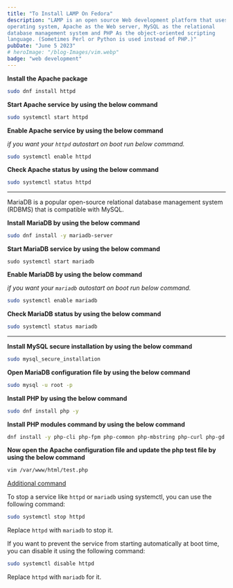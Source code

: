 ```yaml
---
title: "To Install LAMP On Fedora"
description: "LAMP is an open source Web development platform that uses Linux as the 
operating system, Apache as the Web server, MySQL as the relational 
database management system and PHP As the object-oriented scripting 
language. (Sometimes Perl or Python is used instead of PHP.)"
pubDate: "June 5 2023"
# heroImage: "/blog-Images/vim.webp"
badge: "web development"
---
```


**Install the Apache package**

```bash
sudo dnf install httpd
```

**Start Apache service by using the below command**

```bash
sudo systemctl start httpd
```

**Enable Apache service by using the below command**

_if you want your `httpd` autostart on boot run below command._

```bash
sudo systemctl enable httpd
```

**Check Apache status by using the below command**

```bash
sudo systemctl status httpd
```

---

MariaDB is a popular open-source relational database management system (RDBMS) that is compatible with MySQL.

**Install MariaDB by using the below command**

```bash
sudo dnf install -y mariadb-server
```

**Start MariaDB service by using the below command**

```
sudo systemctl start mariadb
```

**Enable MariaDB by using the below command**

_if you want your `mariadb` autostart on boot run below command._

```bash
sudo systemctl enable mariadb
```

**Check MariaDB status by using the below command**

```bash
sudo systemctl status mariadb
```

---

**Install MySQL secure installation by using the below command**

```bash
sudo mysql_secure_installation
```

**Open MariaDB configuration file by using the below command**

```bash
sudo mysql -u root -p
```

**Install PHP by using the below command**

```bash
sudo dnf install php -y
```

**Install PHP modules command by using the below command**

```bash
dnf install -y php-cli php-fpm php-common php-mbstring php-curl php-gd php-mysqlnd php-json php-xml php-intl php-pecl-apcu php-opcache
```

**Now open the Apache configuration file and update the php test file by using the below command**

```bash
vim /var/www/html/test.php
```

<u>Additional command </u>

To stop a service like `httpd` or `mariadb` using systemctl, you can use the following command:

```bash
sudo systemctl stop httpd
```

Replace `httpd` with `mariadb` to stop it.

If you want to prevent the service from starting automatically at boot time, you can disable it using the following command:

```bash
sudo systemctl disable httpd
```

Replace `httpd` with `mariadb` for it.
